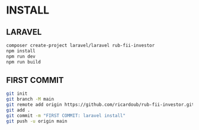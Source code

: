 # INSTALL

## LARAVEL

```bash
composer create-project laravel/laravel rub-fii-investor
npm install
npm run dev
npm run build
```

## FIRST COMMIT

```bash
git init
git branch -M main
git remote add origin https://github.com/ricardoub/rub-fii-investor.git
git add .
git commit -m "FIRST COMMIT: laravel install"
git push -u origin main
```

